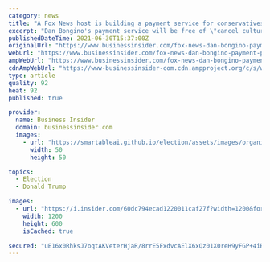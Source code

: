 ```yaml
---
category: news
title: "A Fox News host is building a payment service for conservatives intended to 'cancel cancel culture' after Stripe and PayPal banned Trump"
excerpt: "Dan Bongino's payment service will be free of \"cancel culture totalitarianism\" as some on the right believe Big Tech is biased against conservatives."
publishedDateTime: 2021-06-30T15:37:00Z
originalUrl: "https://www.businessinsider.com/fox-news-dan-bongino-payment-platform-alignpay-conservatives-2021-6"
webUrl: "https://www.businessinsider.com/fox-news-dan-bongino-payment-platform-alignpay-conservatives-2021-6"
ampWebUrl: "https://www.businessinsider.com/fox-news-dan-bongino-payment-platform-alignpay-conservatives-2021-6?amp"
cdnAmpWebUrl: "https://www-businessinsider-com.cdn.ampproject.org/c/s/www.businessinsider.com/fox-news-dan-bongino-payment-platform-alignpay-conservatives-2021-6?amp"
type: article
quality: 92
heat: 92
published: true

provider:
  name: Business Insider
  domain: businessinsider.com
  images:
    - url: "https://smartableai.github.io/election/assets/images/organizations/businessinsider.com-50x50.jpg"
      width: 50
      height: 50

topics:
  - Election
  - Donald Trump

images:
  - url: "https://i.insider.com/60dc794ecad1220011caf27f?width=1200&format=jpeg"
    width: 1200
    height: 600
    isCached: true

secured: "uE16x0RhksJ7oqtAKVeterHjaR/8rrE5FxdvcAElX6xQz01X0reH9yFGP+4iRlKyN8zH2MHxGQbfGYv/fs+a20tB4KTGTFPWwrlTnjQKM0Tf/Z53SOFVao/IIb7FTFoE8rNDRveGdHSUh2J4DqfKfiaUq1Xi5E2vXKOCyrYpDevJc7eGJc9gcfohZOjubdip/l45HiY8IlZTNd7CziQ7HvMySw28W9jMBsdHbzb2dsQN35BXplMOV4B7LFkVI8CMa4huueCS3xfr1YXDsfpbi3IXmIAFR+XISJRao3J3xo8oAMhQmf9BJBeit6kosntwNES4MTvzbmheNxGr8y9fXD1InGWKZXlEMkd/O4Bq954=;utzBAuAGHFutzBWArVigFw=="
---
```


